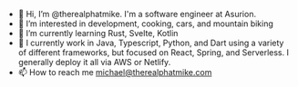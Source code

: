 - 👋 Hi, I’m @therealphatmike. I'm a software engineer at Asurion.
- 👀 I’m interested in development, cooking, cars, and mountain biking
- 🌱 I’m currently learning Rust, Svelte, Kotlin
- :notebook: I currently work in Java, Typescript, Python, and Dart using a variety of different frameworks, but focused on React, Spring, and Serverless. I generally deploy it all via AWS or Netlify.
- 📫 How to reach me michael@therealphatmike.com

<!---
therealphatmike/therealphatmike is a ✨ special ✨ repository because its `README.md` (this file) appears on your GitHub profile.
You can click the Preview link to take a look at your changes.
--->
